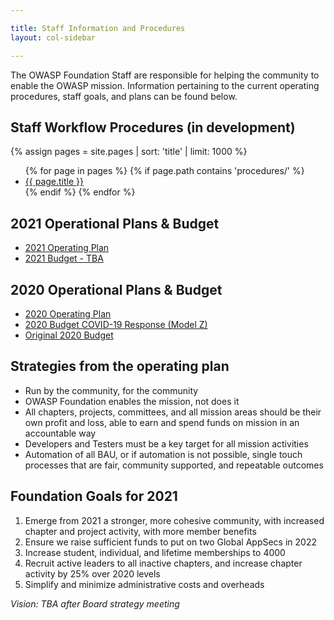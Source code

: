 ```yaml
---

title: Staff Information and Procedures
layout: col-sidebar

---
```


The OWASP Foundation Staff are responsible for helping the community to enable the OWASP mission. Information pertaining to the current operating procedures, staff goals, and plans can be found below.

<!-- rebuild 6 -->
## Staff Workflow Procedures (in development)
{% assign pages = site.pages | sort: 'title' | limit: 1000 %}
<ul>
{% for page in pages %}
 {% if page.path contains 'procedures/' %}
 <li><a href="/www-staff{{ page.url | replace: '.html', '' }}">{{ page.title }}</a></li>
 {% endif %}
{% endfor %}
</ul>

## 2021 Operational Plans & Budget

- [2021 Operating Plan](/www-staff/operating-plan/info)
- [2021 Budget - TBA]()

## 2020 Operational Plans & Budget

- [2020 Operating Plan](/www-staff/operating-plan/2020)
- [2020 Budget COVID-19 Response (Model Z)](/www-staff/budget/2020-modelz)
- [Original 2020 Budget](/www-staff/budget/2020)

## Strategies from the operating plan

* Run by the community, for the community
* OWASP Foundation enables the mission, not does it
* All chapters, projects, committees, and all mission areas should be their own profit and loss, able to earn and spend funds on mission in an accountable way
* Developers and Testers must be a key target for all mission activities 
* Automation of all BAU, or if automation is not possible, single touch processes that are fair, community supported, and repeatable outcomes

## Foundation Goals for 2021

1. Emerge from 2021 a stronger, more cohesive community, with increased chapter and project activity, with more member benefits
2. Ensure we raise sufficient funds to put on two Global AppSecs in 2022
3. Increase student, individual, and lifetime memberships to 4000
4. Recruit active leaders to all inactive chapters, and increase chapter activity by 25% over 2020 levels
5. Simplify and minimize administrative costs and overheads

*Vision: TBA after Board strategy meeting*
